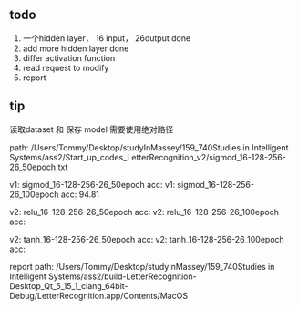 ## todo

1. 一个hidden layer， 16 input， 26output    done
2. add more hidden layer done
3. differ activation function
4. read request to modify
5. report



## tip
读取dataset 和 保存 model 需要使用绝对路径

path:
/Users/Tommy/Desktop/studyInMassey/159_740Studies in Intelligent Systems/ass2/Start_up_codes_LetterRecognition_v2/sigmod_16-128-256-26_50epoch.txt

v1: sigmod_16-128-256-26_50epoch acc:
v1: sigmod_16-128-256-26_100epoch acc: 94.81


v2: relu_16-128-256-26_50epoch acc:
v2: relu_16-128-256-26_100epoch acc:

v2: tanh_16-128-256-26_50epoch acc:
v2: tanh_16-128-256-26_100epoch acc:


report path:
/Users/Tommy/Desktop/studyInMassey/159_740Studies in Intelligent Systems/ass2/build-LetterRecognition-Desktop_Qt_5_15_1_clang_64bit-Debug/LetterRecognition.app/Contents/MacOS